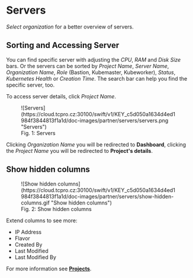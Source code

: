 # **Servers**

*Select organization* for a better overview of servers.

## **Sorting and Accessing Server**

You can find specific server with adjusting the *CPU*, *RAM* and *Disk Size* bars. Or the servers can be sorted by *Project Name*, *Server Name*, *Organization Name*, *Role* (Bastion, Kubemaster, Kubeworker), *Status*, *Kubernetes Health* or *Creation Time*. The search bar can help you find the specific server, too.

To access server details, click *Project Name*.

<figure markdown>
  ![Servers](https://cloud.tcpro.cz:30100/swift/v1/KEY_c5d050a1634d4ed1984f3844813f1a1d/doc-images/partner/servers/servers.png "Servers")
  <figcaption>Fig. 1: Servers</figcaption>
</figure>

Clicking *Organization Name* you will be redirected to **Dashboard**, clicking the *Project Name* you will be redirected to **Project's details**.

## **Show hidden columns**

<figure markdown>
  ![Show hidden columns](https://cloud.tcpro.cz:30100/swift/v1/KEY_c5d050a1634d4ed1984f3844813f1a1d/doc-images/partner/servers/show-hidden-columns.gif "Show hidden columns")
  <figcaption>Fig. 2: Show hidden columns</figcaption>
</figure>

Extend columns to see more:

* IP Address
* Flavor
* Created By
* Last Modified
* Last Modified By

For more information see [**Projects**](../projects).
